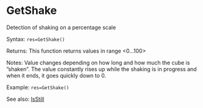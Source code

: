 # GetShake 

Detection of shaking on a percentage scale 

Syntax: `res=GetShake()` 

Returns: This function returns values in range &lt;0...100&gt;

Notes: Value changes depending on how long and how much the cube is ”shaken”. The value constantly rises up while the shaking is in progress and when it ends, it goes quickly down to 0.

Example: `res=GetShake()` 

See also: [IsStill](/api-native-functions/isstill.md)

